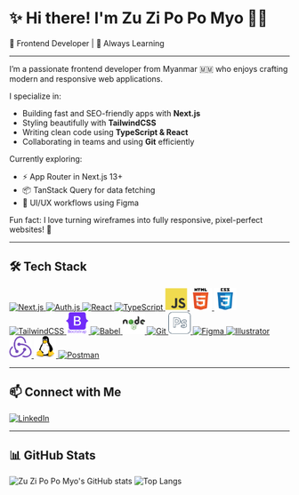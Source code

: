 # ✨ Hi there! I'm Zu Zi Po Po Myo 👩‍💻  
🎯 Frontend Developer | 🌱 Always Learning

---

I’m a passionate frontend developer from Myanmar 🇲🇲 who enjoys crafting modern and responsive web applications.

I specialize in:
- Building fast and SEO-friendly apps with **Next.js**
- Styling beautifully with **TailwindCSS**
- Writing clean code using **TypeScript & React**
- Collaborating in teams and using **Git** efficiently

Currently exploring:
- ⚡ App Router in Next.js 13+
- 📦 TanStack Query for data fetching
- 🎨 UI/UX workflows using Figma

Fun fact: I love turning wireframes into fully responsive, pixel-perfect websites! 💖

---

## 🛠️ Tech Stack

<p>
  <a href="https://nextjs.org/" target="_blank" rel="noreferrer">
    <img src="https://cdn.jsdelivr.net/gh/devicons/devicon/icons/nextjs/nextjs-original-wordmark.svg" width="40" alt="Next.js" />
  </a>
  <a href="https://authjs.dev/" target="_blank" rel="noreferrer">
    <img src="https://authjs.dev/img/logo-dark.png" width="40" alt="Auth.js" />
  </a>
  <a href="https://reactjs.org/" target="_blank" rel="noreferrer">
    <img src="https://cdn.jsdelivr.net/gh/devicons/devicon/icons/react/react-original-wordmark.svg" width="40" alt="React" />
  </a>
  <a href="https://www.typescriptlang.org/" target="_blank" rel="noreferrer">
    <img src="https://cdn.jsdelivr.net/gh/devicons/devicon/icons/typescript/typescript-original.svg" width="40" alt="TypeScript" />
  </a>
  <a href="https://www.javascript.com/" target="_blank" rel="noreferrer">
    <img src="https://raw.githubusercontent.com/devicons/devicon/master/icons/javascript/javascript-original.svg" width="40" alt="JavaScript" />
  </a>
  <a href="https://www.w3.org/html/" target="_blank" rel="noreferrer">
    <img src="https://raw.githubusercontent.com/devicons/devicon/master/icons/html5/html5-original-wordmark.svg" width="40" alt="HTML5" />
  </a>
  <a href="https://www.w3schools.com/css/" target="_blank" rel="noreferrer">
    <img src="https://raw.githubusercontent.com/devicons/devicon/master/icons/css3/css3-original-wordmark.svg" width="40" alt="CSS3" />
  </a>
  <a href="https://tailwindcss.com/" target="_blank" rel="noreferrer">
    <img src="https://www.vectorlogo.zone/logos/tailwindcss/tailwindcss-icon.svg" width="40" alt="TailwindCSS" />
  </a>
  <a href="https://getbootstrap.com" target="_blank" rel="noreferrer">
    <img src="https://raw.githubusercontent.com/devicons/devicon/master/icons/bootstrap/bootstrap-plain-wordmark.svg" width="40" alt="Bootstrap" />
  </a>
  <a href="https://babeljs.io/" target="_blank" rel="noreferrer">
    <img src="https://www.vectorlogo.zone/logos/babeljs/babeljs-icon.svg" width="40" alt="Babel" />
  </a>
  <a href="https://nodejs.org" target="_blank" rel="noreferrer">
    <img src="https://raw.githubusercontent.com/devicons/devicon/master/icons/nodejs/nodejs-original-wordmark.svg" width="40" alt="Node.js" />
  </a>
  <a href="https://git-scm.com/" target="_blank" rel="noreferrer">
    <img src="https://www.vectorlogo.zone/logos/git-scm/git-scm-icon.svg" width="40" alt="Git" />
  </a>
  <a href="https://www.photoshop.com/en" target="_blank" rel="noreferrer">
    <img src="https://raw.githubusercontent.com/devicons/devicon/master/icons/photoshop/photoshop-line.svg" width="40" alt="Photoshop" />
  </a>
  <a href="https://www.figma.com/" target="_blank" rel="noreferrer">
    <img src="https://www.vectorlogo.zone/logos/figma/figma-icon.svg" width="40" alt="Figma" />
  </a>
  <a href="https://www.adobe.com/in/products/illustrator.html" target="_blank" rel="noreferrer">
    <img src="https://www.vectorlogo.zone/logos/adobe_illustrator/adobe_illustrator-icon.svg" width="40" alt="Illustrator" />
  </a>
  <a href="https://redux.js.org" target="_blank" rel="noreferrer">
    <img src="https://raw.githubusercontent.com/devicons/devicon/master/icons/redux/redux-original.svg" width="40" alt="Redux" />
  </a>
  <a href="https://www.linux.org/" target="_blank" rel="noreferrer">
    <img src="https://raw.githubusercontent.com/devicons/devicon/master/icons/linux/linux-original.svg" width="40" alt="Linux" />
  </a>
  <a href="https://postman.com" target="_blank" rel="noreferrer">
    <img src="https://www.vectorlogo.zone/logos/getpostman/getpostman-icon.svg" width="40" alt="Postman" />
  </a>
</p>

---

## 📫 Connect with Me

[![LinkedIn](https://img.shields.io/badge/-LinkedIn-blue?style=for-the-badge&logo=linkedin&logoColor=white)](https://linkedin.com/in/zuzipopomyo)

---

## 📊 GitHub Stats

![Zu Zi Po Po Myo's GitHub stats](https://github-readme-stats.vercel.app/api?username=zuzipopomyo&show_icons=true&theme=radical)
![Top Langs](https://github-readme-stats.vercel.app/api/top-langs/?username=zuzipopomyo&layout=compact&theme=radical)
